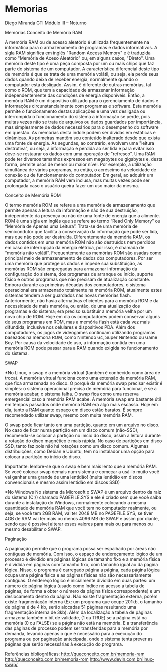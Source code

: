 # Memorias
Diego Miranda   GTI Módulo III – Noturno


Memórias
Conceito de Memória RAM

A memória RAM ou de acesso aleatório é utilizada frequentemente na informática para o armazenamento de programas e dados informativos.
A sigla RAM significa em inglês "Random Access Memory" e é traduzida como "Memória de Aceso Aleatório" ou, em alguns casos, "Direto". Uma memória deste tipo é uma peça composta por um ou mais chips que faz parte do sistema de um computador.
A característica diferencial deste tipo de memória é que se trata de uma memória volátil, ou seja, ela perde seus dados quando deixa de receber energia, normalmente quando o computador está desligado. Assim, é diferente de outras memórias, tal como o ROM, que tem a capacidade de armazenar informação independentemente das condições de energia disponíveis.
Então, a memória RAM é um dispositivo utilizado para o gerenciamento de dados e informações circunstancialmente com programas e software. Esta memória permite o funcionamento destas aplicações e uma vez desligada ou interrompida o funcionamento do sistema a informação se perde, pois muitas vezes não se trata de arquivos ou dados guardados por importância, mas simplesmente de dados necessários para o desempenho do software em questão.
As memórias desta índole podem ser dividas em estáticas e dinâmicas. As primeiras mantêm seu conteúdo inalterado desde que exista uma fonte de energia. As segundas, ao contrário, envolvem uma "leitura destrutiva", ou seja, a informação é perdida ao ser lida e para evitar isso deve-se restaurar os dados com uma operação de "refresco".
Uma RAM pode ter diversos tamanhos expressos em megabytes ou gigabytes e, desta forma, permite usos de menor ou maior nível. Por exemplo, a utilização simultânea de vários programas, ou então, o acréscimo da velocidade de conexão ou de funcionamento do computador.
Em geral, ao adquirir um computador, a memória RAM vem inclusa, mas muitas vezes pode ser prolongada caso o usuário queira fazer um uso maior da mesma.



Conceito de Memória ROM

O termo memória ROM se refere a uma memória de armazenamento que permite apenas a leitura da informação e não de sua destruição, independente da presença ou não de uma fonte de energia que a alimente.
ROM é uma sigla em inglês que se refere ao termo “Read Only Memory” ou “Memória de Apenas uma Leitura”. Trata-se de uma memória de semicondutor que facilita a conservação da informação que pode ser lida, mas que não pode ser destruída. Diferentemente da memória RAM, os dados contidos em uma memória ROM não são destruídos nem perdidos em caso de interrupção da energia elétrica, por isso, é chamada de “memória não volátil”.
Frequentemente as memórias ROM são usadas como principal meio de armazenamento de dados dos computadores. Por ser uma memória que protege os dados e impede sua substituição, as memórias ROM são empregadas para armazenar informação da configuração do sistema, dos programas de arranque ou início, suporte físico e outros programas que não precisam de atualização constante.
Embora durante as primeiras décadas dos computadores, o sistema operacional era armazenado totalmente na memória ROM, atualmente estes sistemas tendem a ser guardados nas novas memórias flash.
Anteriormente, não havia alternativas eficientes para a memória ROM e da necessidade de mais memória, ou então, de uma atualização dos programas e do sistema; era preciso substituir a memória velha por um novo chip de ROM.
Hoje em dia os computadores podem conservar alguns de seus programas em ROM, mas a memória flash está cada vez mais difundida, inclusive nos celulares e dispositivos PDA.
Além dos computadores, os jogos de videogames continuam utilizando programas baseados na memória ROM, como Nintendo 64, Super Nintendo ou Game Boy.
Por causa da velocidade de uso, a informação contida em uma memória ROM pode passar para a RAM quando exigida no funcionamento do sistema.


SWAP

*No Linux, o swap é a memória virtual (também é conhecido como área de troca). A memória virtual funciona como uma extensão da memória RAM, que fica armazenada no disco. O porquê da memória swap precisar existir é simples: o sistema operacional precisa de memória para funcionar, e se a memória acabar, o sistema falha. O swap fica como uma reserva emergencial caso a memória RAM acabe. A memória swap era bastante útil em tempos passados onde memória RAM era algo mais escasso. Hoje em dia, tanto a RAM quanto espaço em disco estão baratos. É sempre recomendado utilizar swap, mesmo com muita memória RAM.

O swap pode ficar tanto em uma partição, quanto em um arquivo no disco. No caso de ficar numa partição em um disco comum (não-SSD), recomenda-se colocar a partição no início do disco, assim a leitura durante a rotação do disco magnético é mais rápida. No caso de partições em disco SSD, tanto faz pois não há rotações como um disco comum. Algumas distribuições, como Debian e Ubuntu, tem no instalador uma opção para colocar a partição no início do disco.

Importante: lembre-se que o swap é bem mais lento que a memória RAM. Se você colocar swap demais num sistema e começar a usá-lo muito você vai ganhar uma grande de uma lentidão! (muita lentidão em discos convencionais e mesmo assim lentidão em discos SSD)

*No Windows
No sistema da Microsoft o SWAP é um arquivo dentro da raiz do sistema (C:/) chamado PAGEFILE.SYS e ele é criado sem que você saiba durante a instalação do Windows, normalmente colocando a mesma quantidade de memória RAM que você tem no computador realmente, ou seja, se você tem 2GB RAM, vai ter 2048 MB no PAGEFILE.SYS, se tiver 4GB de RAM vai ter mais ou menos 4096 MB de SWAP e assim por diante, sendo que é possível alterar esses valores para mais ou para menos ou mesmo desabilitar o SWAP.


Paginação

A paginação permite que o programa possa ser espalhado por áreas não contíguas de memória. Com isso, o espaço de endereçamento lógico de um processo é dividido em páginas lógicas de tamanho fixo e a memória física é dividida em páginas com tamanho fixo, com tamanho igual ao da página lógica. Nisso, o programa é carregado página a página, cada página lógica ocupa uma página física e as páginas físicas não são necessariamente contíguas. 
O endereço lógico é inicialmente dividido em duas partes: um número de página lógica (usado como índice no acesso a tabela de páginas, de forma a obter o número da página física correspondente) e um deslocamento dentro da página. Não existe fragmentação externa, porém existe fragmentação interna (Ex: um programa que ocupe 201kb, o tamanho de página é de 4 kb, serão alocadas 51 páginas resultando uma fragmentação interna de 3kb). Além da localização a tabela de páginas armazena também o bit de validade, (1 ou TRUE) se a página está na memória (0 ou FALSE) se a página não está na memória. 
E a transferência das páginas de processo podem ser transferidas para a memória por demanda, levando apenas o que é necessário para a execução do programa ou por paginação antecipada, onde o sistema tenta prever as páginas que serão necessárias à execução do programa.

Referências bibliográficas:
http://queconceito.com.br/memoria-ram       
                                           http://queconceito.com.br/memoria-rom
                                           http://www.devin.com.br/linux-swap/
                  


